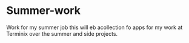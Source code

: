 # Summer-work
Work for my summer job 
this will eb acollection fo apps for my work at Terminix over the summer and side projects.
